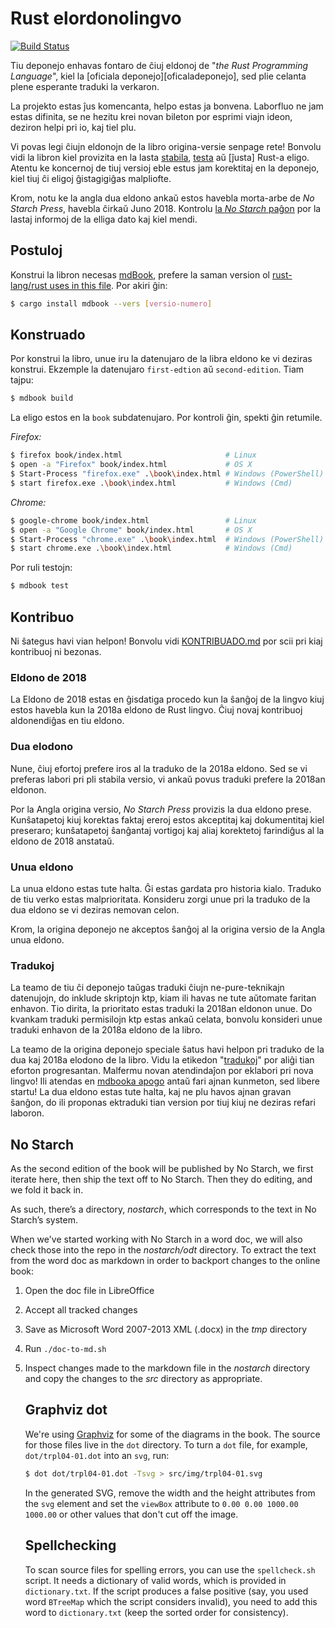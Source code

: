 # Rust elordonolingvo

[![Build Status](https://travis-ci.org/rust-lang/book.svg?branch=master)](https://travis-ci.org/rust-lang/book)

Tiu deponejo enhavas fontaro de ĉiuj eldonoj de "*the Rust Programming Language*",
kiel la [oficiala deponejo][oficaladeponejo], sed plie celanta plene esperante traduki la verkaron.

[oficialadeponejo]: https://github.com/rust-lang/book

La projekto estas ĵus komencanta, helpo estas ja bonvena. Laborfluo ne jam estas
difinita, se ne hezitu krei novan bileton por esprimi viajn ideon, deziron helpi
pri io, kaj tiel plu.  

Vi povas legi ĉiujn eldonojn de la libro origina-versie senpage rete! 
Bonvolu vidi la libron kiel provizita en la lasta [stabila], [testa] aŭ [ĵusta]
Rust-a eligo.
Atentu ke koncernoj de tiuj versioj eble estus jam korektitaj en la deponejo,
kiel tiuj ĉi eligoj ĝistagigiĝas malpliofte.

[stabila]: https://doc.rust-lang.org/stable/book/
[testa]: https://doc.rust-lang.org/beta/book/
[ĵusa]: https://doc.rust-lang.org/nightly/book/

Krom, notu ke la angla dua eldono ankaŭ estos havebla morta-arbe de *No Starch Press*,
havebla ĉirkaŭ Juno 2018. Kontrolu [la *No Starch* paĝon][nostarch] por la lastaj
informoj de la elliga dato kaj kiel mendi.

[nostarch]: https://nostarch.com/rust

## Postuloj

Konstrui la libron necesas [mdBook], prefere la saman version ol
[rust-lang/rust uses in this file][rust-mdbook]. Por akiri ĝin:

[mdBook]: https://github.com/azerupi/mdBook
[rust-mdbook]: https://github.com/rust-lang/rust/blob/master/src/tools/rustbook/Cargo.toml

```bash
$ cargo install mdbook --vers [versio-numero]
```

## Konstruado

Por konstrui la libro, unue iru la datenujaro de la libra eldono ke vi
deziras konstrui. Ekzemple la datenujaro `first-edtion` aŭ
`second-edition`. Tiam tajpu:

```bash
$ mdbook build
```

La eligo estos en la `book` subdatenujaro. Por kontroli ĝin, spekti ĝin retumile.

_Firefox:_
```bash
$ firefox book/index.html                       # Linux
$ open -a "Firefox" book/index.html             # OS X
$ Start-Process "firefox.exe" .\book\index.html # Windows (PowerShell)
$ start firefox.exe .\book\index.html           # Windows (Cmd)
```

_Chrome:_
```bash
$ google-chrome book/index.html                 # Linux
$ open -a "Google Chrome" book/index.html       # OS X
$ Start-Process "chrome.exe" .\book\index.html  # Windows (PowerShell)
$ start chrome.exe .\book\index.html            # Windows (Cmd)
```

Por ruli testojn:

```bash
$ mdbook test
```

## Kontribuo

Ni ŝategus havi vian helpon! Bonvolu vidi  [KONTRIBUADO.md][kontribuo] por scii
pri kiaj kontribuoj ni bezonas.

### Eldono de 2018

La Eldono de 2018 estas en ĝisdatiga procedo kun la ŝanĝoj de la lingvo kiuj estos
havebla kun la 2018a eldono de Rust lingvo. Ĉiuj novaj kontribuoj aldonendiĝas en
tiu eldono.

### Dua elodono

Nune, ĉiuj efortoj prefere iros al la traduko de la 2018a eldono. Sed se vi preferas
labori pri pli stabila versio, vi ankaŭ povus traduki prefere la 2018an eldonon.

Por la Angla origina versio, *No Starch Press* provizis la dua eldono prese.
Kunŝatapetoj kiuj korektas faktaj ereroj estos akceptitaj kaj dokumentitaj
kiel preseraro; kunŝatapetoj ŝanĝantaj vortigoj kaj aliaj korektetoj farindiĝus
al la eldono de 2018 anstataŭ.

### Unua eldono

La unua eldono estas tute halta. Ĝi estas gardata pro historia kialo. Traduko de tiu verko estas malprioritata.
Konsideru zorgi unue pri la traduko de la dua eldono se vi deziras nemovan celon.

Krom, la origina deponejo ne akceptos ŝanĝoj al la origina versio de la Angla unua eldono.


[kontribuo]: https://github.com/psychoslave/Rust-libro/blob/master/KONTRIBUADO.md

### Tradukoj

La teamo de tiu ĉi deponejo taŭgas traduki ĉiujn ne-pure-teknikajn datenujojn, do inklude skriptojn ktp,
kiam ili havas ne tute aŭtomate faritan enhavon. Tio dirita, la prioritato estas traduki la 2018an eldonon
unue. Do kvankam traduki permisilojn ktp estas ankaŭ celata, bonvolu konsideri unue traduki enhavon de la
2018a eldono de la libro.

La teamo de la origina deponejo speciale ŝatus havi helpon pri traduko de la dua kaj 2018a elodono
de la libro. Vidu la etikedon "[tradukoj]" por aliĝi tian eforton progresantan. Malfermu novan
atendindaĵon por eklabori pri nova lingvo! Ili atendas en [mdbooka apogo] antaŭ fari ajnan kunmeton,
sed libere startu! La dua eldono estas tute halta, kaj ne plu havos ajnan gravan ŝanĝon, do ili
proponas ektraduki tian version por tiuj kiuj ne deziras refari laboron.


[tradukoj]: https://github.com/rust-lang/book/issues?q=is%3Aopen+is%3Aissue+label%3ATranslations
[mdbooka apogo]: https://github.com/azerupi/mdBook/issues/5

## No Starch

As the second edition of the book will be published by No Starch, we first
iterate here, then ship the text off to No Starch. Then they do editing, and we
fold it back in.

As such, there’s a directory, *nostarch*, which corresponds to the text in No
Starch’s system.

When we've started working with No Starch in a word doc, we will also check
those into the repo in the *nostarch/odt* directory. To extract the text from
the word doc as markdown in order to backport changes to the online book:

1. Open the doc file in LibreOffice
1. Accept all tracked changes
1. Save as Microsoft Word 2007-2013 XML (.docx) in the *tmp* directory
1. Run `./doc-to-md.sh`
1. Inspect changes made to the markdown file in the *nostarch* directory and
   copy the changes to the *src* directory as appropriate.

   ## Graphviz dot

   We're using [Graphviz](http://graphviz.org/) for some of the diagrams in the
   book. The source for those files live in the `dot` directory. To turn a `dot`
   file, for example, `dot/trpl04-01.dot` into an `svg`, run:

   ```bash
   $ dot dot/trpl04-01.dot -Tsvg > src/img/trpl04-01.svg
   ```

   In the generated SVG, remove the width and the height attributes from the `svg`
   element and set the `viewBox` attribute to `0.00 0.00 1000.00 1000.00` or other
   values that don't cut off the image.

   ## Spellchecking

   To scan source files for spelling errors, you can use the `spellcheck.sh`
   script. It needs a dictionary of valid words, which is provided in
   `dictionary.txt`. If the script produces a false positive (say, you used word
   `BTreeMap` which the script considers invalid), you need to add this word to
   `dictionary.txt` (keep the sorted order for consistency).
